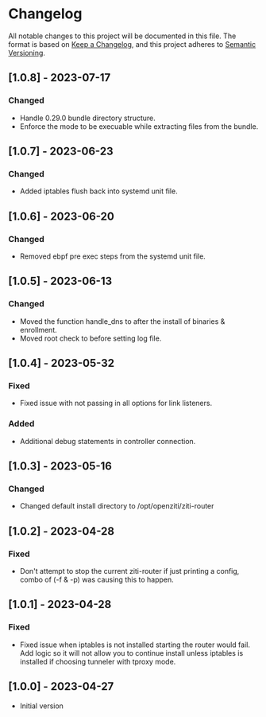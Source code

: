 # Changelog

All notable changes to this project will be documented in this file. The format is based on [Keep a Changelog](https://keepachangelog.com/en/1.0.0/), and this project adheres to [Semantic Versioning](https://semver.org/spec/v2.0.0.html).

## [1.0.8] - 2023-07-17

### Changed

- Handle 0.29.0 bundle directory structure.
- Enforce the mode to be execuable while extracting files from the bundle.

## [1.0.7] - 2023-06-23

### Changed

- Added iptables flush back into systemd unit file.

## [1.0.6] - 2023-06-20

### Changed

- Removed ebpf pre exec steps from the systemd unit file.

## [1.0.5] - 2023-06-13

### Changed

- Moved the function handle_dns to after the install of binaries & enrollment.
- Moved root check to before setting log file.

## [1.0.4] - 2023-05-32

### Fixed

- Fixed issue with not passing in all options for link listeners.

### Added

- Additional debug statements in controller connection.

## [1.0.3] - 2023-05-16

### Changed

- Changed default install directory to /opt/openziti/ziti-router

## [1.0.2] - 2023-04-28

### Fixed 

- Don't attempt to stop the current ziti-router if just printing a config, combo of (-f & -p) was 
  causing this to happen.

## [1.0.1] - 2023-04-28

### Fixed 

- Fixed issue when iptables is not installed starting the router would fail.
  Add logic so it will not allow you to continue install unless iptables
  is installed if choosing tunneler with tproxy mode. 

## [1.0.0] - 2023-04-27

- Initial version
